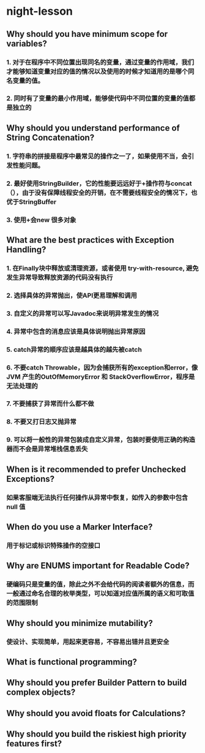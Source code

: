 # night-lesson

## Why should you have minimum scope for variables?
### 1. 对于在程序中不同位置出现同名的变量，通过变量的作用域，我们才能够知道变量对应的值的情况以及使用的时候才知道用的是哪个同名变量的值。
### 2. 同时有了变量的最小作用域，能够使代码中不同位置的变量的值都是独立的


## Why should you understand performance of String Concatenation?
### 1. 字符串的拼接是程序中最常见的操作之一了，如果使用不当，会引发性能问题。
### 2. 最好使用StringBuilder，它的性能要远远好于+操作符与concat（），由于没有保障线程安全的开销，在不需要线程安全的情况下，也优于StringBuffer
### 3. 使用+会new 很多对象

## What are the best practices with Exception Handling?
### 1. 在Finally块中释放或清理资源，或者使用 try-with-resource, 避免发生异常导致释放资源的代码没有执行
### 2. 选择具体的异常抛出，使API更易理解和调用
### 3. 自定义的异常可以写Javadoc来说明异常发生的情况
### 4. 异常中包含的消息应该是具体说明抛出异常原因
### 5. catch异常的顺序应该是越具体的越先被catch
### 6. 不要catch Throwable，因为会捕获所有的exception和error，像JVM 产生的OutOfMemoryError 和 StackOverflowError，程序是无法处理的
### 7. 不要捕获了异常而什么都不做
### 8. 不要又打日志又抛异常
### 9. 可以将一般性的异常包装成自定义异常，包装时要使用正确的构造器而不会是异常堆栈信息丢失

## When is it recommended to prefer Unchecked Exceptions?
### 如果客服端无法执行任何操作从异常中恢复，如传入的参数中包含 null 值

## When do you use a Marker Interface?
### 用于标记或标识特殊操作的空接口

## Why are ENUMS important for Readable Code?
### 硬编码只是变量的值，除此之外不会给代码的阅读者额外的信息，而一般通过命名合理的枚举类型，可以知道对应值所属的语义和可取值的范围限制

## Why should you minimize mutability?
### 使设计、实现简单，用起来更容易，不容易出错并且更安全

## What is functional programming?

## Why should you prefer Builder Pattern to build complex objects?

## Why should you avoid floats for Calculations?

## Why should you build the riskiest high priority features first?
